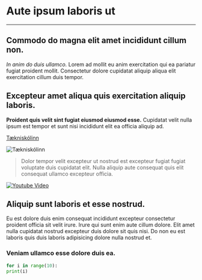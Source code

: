 # Aute ipsum laboris ut
---
## Commodo do magna elit amet incididunt cillum non.

_In anim do duis ullamco._ Lorem ad mollit eu anim exercitation qui ea pariatur fugiat proident mollit. Consectetur dolore cupidatat aliquip aliqua elit exercitation cillum duis tempor.

## Excepteur amet aliqua quis exercitation aliquip laboris.

**Proident quis velit sint fugiat eiusmod eiusmod esse.** Cupidatat velit nulla ipsum est tempor et sunt nisi incididunt elit ea officia aliquip ad.

[Tækniskólinn](https://www.tskoli.is)

![Tækniskólinn](https://tskoli.is/wp-content/uploads/2017/07/Tækniskólinn.Háteigsvegi-1-768x463.jpg)

>Dolor tempor velit excepteur ut nostrud est excepteur fugiat fugiat voluptate duis cupidatat elit. Nulla aliquip aute consequat quis elit consequat ullamco excepteur officia.


[![Youtube Video](http://img.youtube.com/vi/HUBNt18RFbo/0.jpg)](http://www.youtube.com/watch?v=HUBNt18RFbo)

## Aliquip sunt laboris et esse nostrud.

Eu est dolore duis enim consequat incididunt excepteur consectetur proident officia sit velit irure. Irure qui sunt enim aute cillum dolore. Elit amet nulla cupidatat nostrud excepteur duis dolore sit quis nisi. Do non eu est laboris quis duis laboris adipisicing dolore nulla nostrud et.

### Veniam ullamco esse dolore duis ea.
```python
for i in range(10): 
print(i)
```

